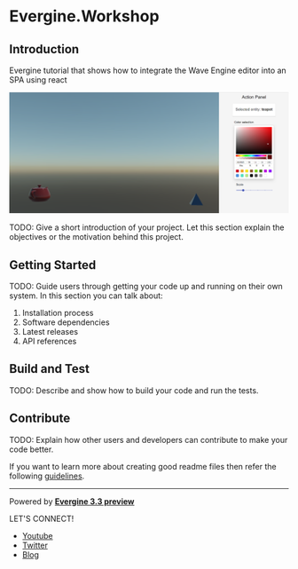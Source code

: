 # Evergine.Workshop

## Introduction

Evergine tutorial that shows how to integrate the Wave Engine editor into an SPA using react

![Editor](./doc/actionPanel.png)


TODO: Give a short introduction of your project. Let this section explain the objectives or the motivation behind this project.

## Getting Started

TODO: Guide users through getting your code up and running on their own system. In this section you can talk about:

1. Installation process
2. Software dependencies
3. Latest releases
4. API references

## Build and Test

TODO: Describe and show how to build your code and run the tests.

## Contribute

TODO: Explain how other users and developers can contribute to make your code better.

If you want to learn more about creating good readme files then refer the following [guidelines](https://docs.microsoft.com/en-us/azure/devops/repos/git/create-a-readme?view=azure-devops).

----
Powered by **[Evergine 3.3 preview](http://www.evergine.net)**

LET'S CONNECT!

- [Youtube](https://www.youtube.com/subscription_center?add_user=EvergineChannel)
- [Twitter](https://twitter.com/EvergineTeam)
- [Blog](http://geeks.ms/evergineteam/)
